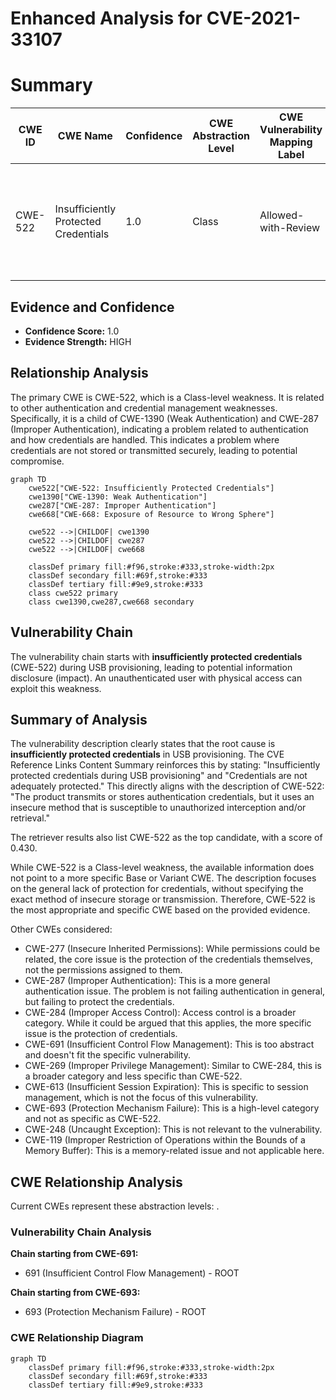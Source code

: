 # Enhanced Analysis for CVE-2021-33107

# Summary
| CWE ID | CWE Name | Confidence | CWE Abstraction Level | CWE Vulnerability Mapping Label | CWE-Vulnerability Mapping Notes |
|---|---|---|---|---|---|
| CWE-522 | Insufficiently Protected Credentials | 1.0 | Class | Allowed-with-Review | The primary weakness is that credentials are not adequately protected during USB provisioning. |

## Evidence and Confidence

*   **Confidence Score:** 1.0
*   **Evidence Strength:** HIGH

## Relationship Analysis
The primary CWE is CWE-522, which is a Class-level weakness. It is related to other authentication and credential management weaknesses. Specifically, it is a child of CWE-1390 (Weak Authentication) and CWE-287 (Improper Authentication), indicating a problem related to authentication and how credentials are handled. This indicates a problem where credentials are not stored or transmitted securely, leading to potential compromise.

```mermaid
graph TD
    cwe522["CWE-522: Insufficiently Protected Credentials"]
    cwe1390["CWE-1390: Weak Authentication"]
    cwe287["CWE-287: Improper Authentication"]
    cwe668["CWE-668: Exposure of Resource to Wrong Sphere"]

    cwe522 -->|CHILDOF| cwe1390
    cwe522 -->|CHILDOF| cwe287
    cwe522 -->|CHILDOF| cwe668
    
    classDef primary fill:#f96,stroke:#333,stroke-width:2px
    classDef secondary fill:#69f,stroke:#333
    classDef tertiary fill:#9e9,stroke:#333
    class cwe522 primary
    class cwe1390,cwe287,cwe668 secondary
```

## Vulnerability Chain
The vulnerability chain starts with **insufficiently protected credentials** (CWE-522) during USB provisioning, leading to potential information disclosure (impact). An unauthenticated user with physical access can exploit this weakness.

## Summary of Analysis
The vulnerability description clearly states that the root cause is **insufficiently protected credentials** in USB provisioning. The CVE Reference Links Content Summary reinforces this by stating: "Insufficiently protected credentials during USB provisioning" and "Credentials are not adequately protected." This directly aligns with the description of CWE-522: "The product transmits or stores authentication credentials, but it uses an insecure method that is susceptible to unauthorized interception and/or retrieval."

The retriever results also list CWE-522 as the top candidate, with a score of 0.430.

While CWE-522 is a Class-level weakness, the available information does not point to a more specific Base or Variant CWE. The description focuses on the general lack of protection for credentials, without specifying the exact method of insecure storage or transmission. Therefore, CWE-522 is the most appropriate and specific CWE based on the provided evidence.

Other CWEs considered:

*   CWE-277 (Insecure Inherited Permissions): While permissions could be related, the core issue is the protection of the credentials themselves, not the permissions assigned to them.
*   CWE-287 (Improper Authentication): This is a more general authentication issue. The problem is not failing authentication in general, but failing to protect the credentials.
*   CWE-284 (Improper Access Control): Access control is a broader category. While it could be argued that this applies, the more specific issue is the protection of credentials.
*   CWE-691 (Insufficient Control Flow Management): This is too abstract and doesn't fit the specific vulnerability.
*   CWE-269 (Improper Privilege Management): Similar to CWE-284, this is a broader category and less specific than CWE-522.
*   CWE-613 (Insufficient Session Expiration): This is specific to session management, which is not the focus of this vulnerability.
*   CWE-693 (Protection Mechanism Failure): This is a high-level category and not as specific as CWE-522.
*   CWE-248 (Uncaught Exception): This is not relevant to the vulnerability.
*   CWE-119 (Improper Restriction of Operations within the Bounds of a Memory Buffer): This is a memory-related issue and not applicable here.


## CWE Relationship Analysis

Current CWEs represent these abstraction levels: .


### Vulnerability Chain Analysis

**Chain starting from CWE-691:**
- 691 (Insufficient Control Flow Management) - ROOT


**Chain starting from CWE-693:**
- 693 (Protection Mechanism Failure) - ROOT



### CWE Relationship Diagram

```mermaid
graph TD
    classDef primary fill:#f96,stroke:#333,stroke-width:2px
    classDef secondary fill:#69f,stroke:#333
    classDef tertiary fill:#9e9,stroke:#333
```